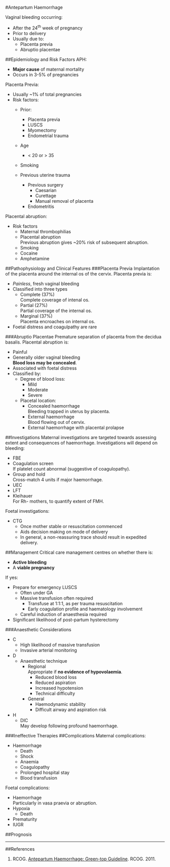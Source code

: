 #Antepartum Haemorrhage

Vaginal bleeding occurring:
* After the 24<sup>th</sup> week of pregnancy
* Prior to delivery
* Usually due to:
	* Placenta previa  
	* Abruptio placentae


##Epidemiology and Risk Factors
APH:
* **Major cause** of maternal mortality
* Occurs in 3-5% of pregnancies

Placenta Previa:
* Usually ~1% of total pregnancies
* Risk factors:
	* Prior:
		* Placenta previa
		* LUSCS
		* Myomectomy
		* Endometrial trauma

	* Age
		* < 20 or > 35
	* Smoking
	* Previous uterine trauma
		* Previous surgery
			* Caesarian
			* Curettage
			* Manual removal of placenta
		* Endometritis


Placental abruption:
* Risk factors
	* Maternal thrombophilias  
	* Placental abruption  
	Previous abruption gives ~20% risk of subsequent abruption.
	* Smoking
	* Cocaine
	* Amphetamine


##Pathophysiology and Clinical Features
###Placenta Previa
Implantation of the placenta around the internal os of the cervix. Placenta previa is:
* *Painless*, fresh vaginal bleeding
* Classified into three types
	* Complete (37%)  
	Complete coverage of intenal os.
	* Partial (27%)  
	Partial coverage of the internal os.
	* Marginal (37%)  
	Placenta encroaches on internal os.
* Foetal distress and coagulpathy are rare

###Abruptio Placentae
Premature separation of placenta from the decidua basalis. Placental abruption is:
* Painful
* Generally older vaginal bleeding  
**Blood loss may be concealed**.
* Associated with foetal distress  
* Classified by:
	* Degree of blood loss:
		* Mild
		* Moderate
		* Severe
	* Placetal location:
		* Concealed haemorrhage  
		Bleeding trapped in uterus by placenta.
		* External haemorrhage  
		Blood flowing out of cervix.
		* External haemorrhage with placental prolapse

##Investigations
Maternal investigations are targeted towards assessing extent and consequences of haemorrhage. Investigations will depend on bleeding:
* FBE
* Coagulation screen  
If platelet count abnormal (suggestive of coagulopathy).
* Group and hold  
Cross-match 4 units if major haemorrhage.
* UEC
* LFT
* Kleihauer  
For Rh- mothers, to quantify extent of FMH.


Foetal investigations:
* CTG
	* Once mother stable or resuscitation commenced
	* Aids decision making on mode of delivery
	* In general, a non-reassuring trace should result in expedited delivery.

##Management
Critical care management centres on whether there is:
* **Active bleeding**  
* A **viable pregnancy**

If yes:
* Prepare for emergency LUSCS
	* Often under GA
	* Massive transfusion often required  
		* Transfuse at 1:1:1, as per trauma resuscitation
		* Early coagulation profile and haematology involvement
	* Careful induction of anaesthesia required
* Significant likelihood of post-partum hysterectomy

###Anaesthetic Considerations
* C
	* High likelihood of massive transfusion
	* Invasive arterial monitoring
* D
	* Anaesthetic technique
		* Regional  
		Appropriate if **no evidence of hypovolaemia**.
			* Reduced blood loss
			* Reduced aspiration
			* Increased hypotension
			* Technical difficulty
		* General
			* Haemodynamic stability
			* Difficult airway and aspiration risk
* H
	* DIC  
	May develop following profound haemorrhage.


###Ineffective Therapies
##Complications
Maternal complications:
* Haemorrhage
	 * Death
	 * Shock
	 * Anaemia
	 * Coagulopathy
	 * Prolonged hospital stay
	 * Blood transfusion

Foetal complications:
* Haemorrhage  
Particularly in vasa praevia or abruption.
* Hypoxia
	* Death
* Prematurity
* IUGR

##Prognosis

---
##References
1. RCOG. [Antepartum Haemorrhage: Green-top Guideline](https://www.rcog.org.uk/globalassets/documents/guidelines/gtg_63.pdf). RCOG. 2011.